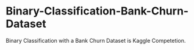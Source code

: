 # Binary-Classification-Bank-Churn-Dataset
Binary Classification with a Bank Churn Dataset is Kaggle Competetion.

